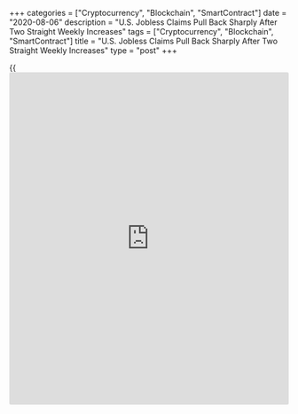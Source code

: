 +++
categories = ["Cryptocurrency", "Blockchain", "SmartContract"]
date = "2020-08-06"
description = "U.S. Jobless Claims Pull Back Sharply After Two Straight Weekly Increases"
tags = ["Cryptocurrency", "Blockchain", "SmartContract"]
title = "U.S. Jobless Claims Pull Back Sharply After Two Straight Weekly Increases"
type = "post"
+++

{{<iframe id="large-banner" src="https://www.bounty.group/#slide=1.0" width="100%" height="600" scrolling="no" style="border: 0px solid rgb(216, 221, 230); border-radius: 3px;">}}

Following two straight weekly increases in first-time claims for U.S.
unemployment benefits, the Labor Department released a report on
Thursday showing initial jobless claims pulled back by much more than
expected in the week ended August 1st.

The report said initial jobless claims tumbled to 1.186 million, a
decrease of 249,000 from the previous week's revised level of 1.435
million.

Economists had expected jobless claims to edge down to 1.415 million
from the 1.434 million originally reported for the previous week.

With the much bigger than expected decrease, jobless claims dropped
their lowest level since the [coronavirus][1]-induced lockdowns in mid-
March.

"The latest jobless claims data were much better than expected and
suggest that the stalling in the labor market recovery in July didn't
get worse as the month came to a close," said Nancy Vanden Houten, Lead
U.S. Economist at Oxford Economics.

"We think there is some risk that the expiration of federal supplemental
benefits discouraged some individuals for filing claims," she added. "If
that's the case, initial claims would likely bounce back if and when
those benefits are renewed."

The Labor Department said the less volatile four-week moving average
also fell to 1,337,750, a decrease of 31,000 from the previous week's
revised average of 1,368,750.

Continuing claims, a reading on the number of people receiving ongoing
unemployment assistance, also plunged by 844,000 to 16.107 million in
the week ended July 25th.

The four-week moving average of continuing claims subsequently slumped
to 16,628,250, a decrease of 413,250 from the previous week's revised
average of 17,041,500.

On Friday, the Labor Department is scheduled to release its more closely
watched report on the employment situation in the month of July.

Economists currently expected employment to jump by about 1.6 million
jobs in July after spiking by 4.8 million jobs in June. The unemployment
rate is expected to dip to 10.5 percent from 11.1 percent.

For comments and feedback [contact](https://www.playgroundfx.com/contact/): editorial@rtt[news](https://www.letsplayfx.com/blog/forex-news-website/).com

[Forex News][2]

   1. www.rtt[news](https://www.letsplayfx.com/blog/forex-news-website/).com/list/coronavirus.aspx
   2. www.rtt[news](https://www.letsplayfx.com/blog/forex-news-website/).com/Content/Forex.aspx